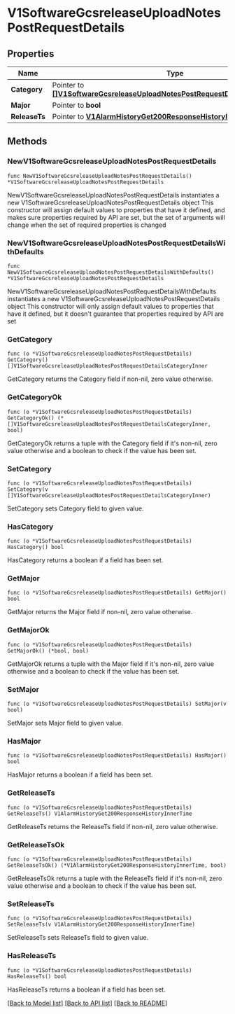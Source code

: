 # V1SoftwareGcsreleaseUploadNotesPostRequestDetails

## Properties

Name | Type | Description | Notes
------------ | ------------- | ------------- | -------------
**Category** | Pointer to [**[]V1SoftwareGcsreleaseUploadNotesPostRequestDetailsCategoryInner**](V1SoftwareGcsreleaseUploadNotesPostRequestDetailsCategoryInner.md) |  | [optional] 
**Major** | Pointer to **bool** |  | [optional] 
**ReleaseTs** | Pointer to [**V1AlarmHistoryGet200ResponseHistoryInnerTime**](V1AlarmHistoryGet200ResponseHistoryInnerTime.md) |  | [optional] 

## Methods

### NewV1SoftwareGcsreleaseUploadNotesPostRequestDetails

`func NewV1SoftwareGcsreleaseUploadNotesPostRequestDetails() *V1SoftwareGcsreleaseUploadNotesPostRequestDetails`

NewV1SoftwareGcsreleaseUploadNotesPostRequestDetails instantiates a new V1SoftwareGcsreleaseUploadNotesPostRequestDetails object
This constructor will assign default values to properties that have it defined,
and makes sure properties required by API are set, but the set of arguments
will change when the set of required properties is changed

### NewV1SoftwareGcsreleaseUploadNotesPostRequestDetailsWithDefaults

`func NewV1SoftwareGcsreleaseUploadNotesPostRequestDetailsWithDefaults() *V1SoftwareGcsreleaseUploadNotesPostRequestDetails`

NewV1SoftwareGcsreleaseUploadNotesPostRequestDetailsWithDefaults instantiates a new V1SoftwareGcsreleaseUploadNotesPostRequestDetails object
This constructor will only assign default values to properties that have it defined,
but it doesn't guarantee that properties required by API are set

### GetCategory

`func (o *V1SoftwareGcsreleaseUploadNotesPostRequestDetails) GetCategory() []V1SoftwareGcsreleaseUploadNotesPostRequestDetailsCategoryInner`

GetCategory returns the Category field if non-nil, zero value otherwise.

### GetCategoryOk

`func (o *V1SoftwareGcsreleaseUploadNotesPostRequestDetails) GetCategoryOk() (*[]V1SoftwareGcsreleaseUploadNotesPostRequestDetailsCategoryInner, bool)`

GetCategoryOk returns a tuple with the Category field if it's non-nil, zero value otherwise
and a boolean to check if the value has been set.

### SetCategory

`func (o *V1SoftwareGcsreleaseUploadNotesPostRequestDetails) SetCategory(v []V1SoftwareGcsreleaseUploadNotesPostRequestDetailsCategoryInner)`

SetCategory sets Category field to given value.

### HasCategory

`func (o *V1SoftwareGcsreleaseUploadNotesPostRequestDetails) HasCategory() bool`

HasCategory returns a boolean if a field has been set.

### GetMajor

`func (o *V1SoftwareGcsreleaseUploadNotesPostRequestDetails) GetMajor() bool`

GetMajor returns the Major field if non-nil, zero value otherwise.

### GetMajorOk

`func (o *V1SoftwareGcsreleaseUploadNotesPostRequestDetails) GetMajorOk() (*bool, bool)`

GetMajorOk returns a tuple with the Major field if it's non-nil, zero value otherwise
and a boolean to check if the value has been set.

### SetMajor

`func (o *V1SoftwareGcsreleaseUploadNotesPostRequestDetails) SetMajor(v bool)`

SetMajor sets Major field to given value.

### HasMajor

`func (o *V1SoftwareGcsreleaseUploadNotesPostRequestDetails) HasMajor() bool`

HasMajor returns a boolean if a field has been set.

### GetReleaseTs

`func (o *V1SoftwareGcsreleaseUploadNotesPostRequestDetails) GetReleaseTs() V1AlarmHistoryGet200ResponseHistoryInnerTime`

GetReleaseTs returns the ReleaseTs field if non-nil, zero value otherwise.

### GetReleaseTsOk

`func (o *V1SoftwareGcsreleaseUploadNotesPostRequestDetails) GetReleaseTsOk() (*V1AlarmHistoryGet200ResponseHistoryInnerTime, bool)`

GetReleaseTsOk returns a tuple with the ReleaseTs field if it's non-nil, zero value otherwise
and a boolean to check if the value has been set.

### SetReleaseTs

`func (o *V1SoftwareGcsreleaseUploadNotesPostRequestDetails) SetReleaseTs(v V1AlarmHistoryGet200ResponseHistoryInnerTime)`

SetReleaseTs sets ReleaseTs field to given value.

### HasReleaseTs

`func (o *V1SoftwareGcsreleaseUploadNotesPostRequestDetails) HasReleaseTs() bool`

HasReleaseTs returns a boolean if a field has been set.


[[Back to Model list]](../README.md#documentation-for-models) [[Back to API list]](../README.md#documentation-for-api-endpoints) [[Back to README]](../README.md)


